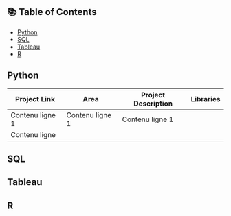 
 📚 Table of Contents
---
- [Python](#Python)
- [SQL](#SQL)
- [Tableau](#Tableau)
- [R](#R)

## Python 
| **Project Link** | **Area** | **Project Description** | **Libraries**|
|-----------------|---------------|----------------|----------------|
| Contenu ligne 1 | Contenu ligne 1 | Contenu ligne 1 |
| Contenu ligne 


## SQL 


## Tableau


## R


